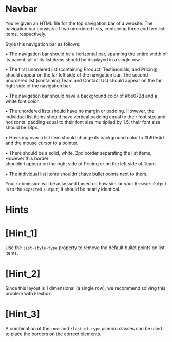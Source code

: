 # Navbar

You're given an HTML file for the top navigation bar of a website. The navigation 
bar consists of two unordered lists, containing three and two list items, respectively.

Style this navigation bar as follows:

  • The navigation bar should be a horizontal bar, spanning the entire width
    of its parent; all of its list items should be displayed in a single row.

  • The first unordered list (containing Product, Testimonials, and Pricing)
    should appear on the far left side of the navigation bar. The second
    unordered list (containing Team and Contact Us) should appear on the far
    right side of the navigation bar.

  • The navigation bar should have a background color of #6e072d and a white font color.

  • The unordered lists should have no margin or padding. However, the
    individual list items should have vertical padding equal to their font
    size and horizontal padding equal to their font size multiplied by 1.5;
    their font size should be 18px.

  • Hovering over a list item should change its background color to #b90e4d 
    and the mouse cursor to a pointer.
  
  • There should be a solid, white, 2px border separating the list items. However this border    
    shouldn't appear on the right side of Pricing or on the left side of Team.

  • The individual list items shouldn't have bullet points next to them.

Your submission will be assessed based on how similar your `Browser Output` is to the 
`Expected Output`; it should be nearly identical.

# Hints

# [Hint_1]
Use the `list-style-type` property to remove the default bullet points on list items.

# [Hint_2]
Since this layout is 1 dimensional (a single row), we recommend solving this problem with Flexbox.

# [Hint_3]
A combination of the `:not` and `:last-of-type` pseudo classes can be used to place the borders on the correct elements.
